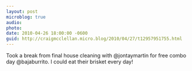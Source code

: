 ```yaml
---
layout: post
microblog: true
audio: 
photo: 
date: 2010-04-26 18:00:00 -0600
guid: http://craigmcclellan.micro.blog/2010/04/27/t12957951755.html
---
```

Took a break from final house cleaning with @jontaymartin for free combo day  @bajaburrito. I could eat their brisket every day!
